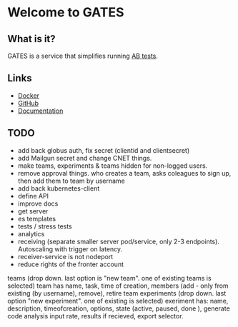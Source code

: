# Welcome to GATES


## What is it? 

GATES is a service that simplifies running [AB tests](https://en.wikipedia.org/wiki/A/B_testing). 



## Links
*   [Docker](https://hub.docker.com/r/atlasanalyticsservice/gates)
*   [GitHub](https://github.com/ATLAS-Analytics/GATES)
*   [Documentation](https://atlas-analytics.github.io/GATES/)

## TODO

* add back globus auth, fix secret (clientid and clientsecret)
* add Mailgun secret and change CNET things.
* make teams, experiments & teams hidden for non-logged users.
* remove approval things. who creates a team, asks coleagues to sign up, then add them to team by username
* add back kubernetes-client
* define API
* improve docs
* get server
* es templates
* tests / stress tests
* analytics
* receiving (separate smaller server pod/service, only 2-3 endpoints). Autoscaling with trigger on latency.
* receiver-service is not nodeport 
* reduce rights of the fronter account

teams (drop down. last option is "new team". one of existing teams is selected)
team has name, task, time of creation, members (add - only from existing (by username), remove), retire team
experiments (drop down. last option "new experiment". one of existing is selected)
exeriment has: name, description, timeofcreation, options, state (active, paused, done ), generate code
analysis input rate, results if recieved, export selector.